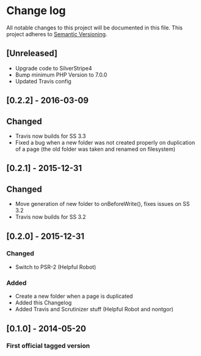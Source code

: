 # Change log
All notable changes to this project will be documented in this file.
This project adheres to [Semantic Versioning](http://semver.org/).

## [Unreleased]
 - Upgrade code to SilverStripe4
 - Bump minimum PHP Version to 7.0.0
 - Updated Travis config

## [0.2.2] - 2016-03-09
## Changed
 - Travis now builds for SS 3.3
 - Fixed a bug when a new folder was not created properly on duplication of a page (the old folder was taken and renamed on filesystem)

## [0.2.1] - 2015-12-31
## Changed
 - Move generation of new folder to onBeforeWrite(), fixes issues on SS 3.2
 - Travis now builds for SS 3.2

## [0.2.0] - 2015-12-31
### Changed
 - Switch to PSR-2 (Helpful Robot)

### Added
 - Create a new folder when a page is duplicated
 - Added this Changelog
 - Added Travis and Scrutinizer stuff (Helpful Robot and nontgor)


## [0.1.0] - 2014-05-20
### First official tagged version

